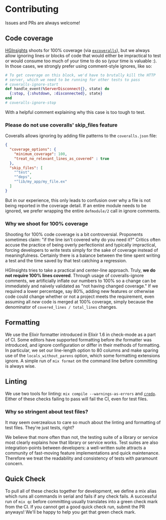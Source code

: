 # Contributing

Issues and PRs are always welcome!

## Code coverage

[HGInsights](https://github.com/HGInsights) shoots for 100% coverage (via
[`excoveralls`](https://github.com/parroty/excoveralls)), but we always allow
ignoring lines or blocks of code that would either be impractical to test
or would consume too much of your time to do so (your time is valuable :).
In those cases, we strongly prefer using comment-style ignores, like so:

```elixir
# To get coverage on this block, we'd have to brutally kill the HTTP
# server, which we need to be running for other tests to pass
# coveralls-ignore-start
def handle_event(%ServerDisconnect{}, state) do
  {:stop, {:shutdown, :disconnected}, state}
end
# coveralls-ignore-stop
```

With a helpful comment explaining why this case is too tough to test.

### Please do not use coveralls' skip_files feature

Coveralls allows ignoring by adding file patterns to the `coveralls.json` file:

```json
{
  "coverage_options": {
    "minimum_coverage": 100,
    "treat_no_relevant_lines_as_covered" : true
  },
  "skip_files": [
    "^test",
    "^deps",
    "^lib/my_app/my_file.ex"
  ]
}
```

But in our experience, this only leads to confusion over why a file is not
being reported in the coverage detail. If an entire module needs to be ignored,
we prefer wrapping the entire `defmodule/2` call in ignore comments.

### Why we shoot for 100% coverage

Shooting for 100% code coverage is a bit controversial. Proponents sometimes
claim: "if the line isn't covered why do you need it?" Critics often accuse
the practice of being overly perfectionist and typically impractical, forcing
developers to write tests simply for the sake of coverage instead of
meaningfulness. Certainly there is a balance between the time spent writing a
test and the time saved by that test catching a regression.

HGInsights tries to take a practical and center-line approach. Truly,
**we do not require 100% lines covered**. Through usage of coveralls-ignore
comments, we artificially inflate our numbers to 100% so a change can be
immediately and naively validated as "not having changed coverage." If we
required a lower percentage, say 80%, adding new features or otherwise code
could change whether or not a project meets the requirement, even assuming
all _new_ code is merged at 100% coverage, simply because the denominator of
`covered_lines / total_lines` changes.


## Formatting

We use the Elixir formatter introduced in Elixir 1.6 in check-mode as a part
of CI. Some editors have supported formatting before _the_ formatter was
introduced, and ignore configuration or differ in their methods of formatting.
In particular, we set our line-length option to 80 columns and make sparing
use of the `locals_without_parens` option, which some formatting extensions
ignore. A simple run of `mix format` on the command line before committing
is always wise.

## Linting

We use two tools for linting: `mix compile --warnings-as-errors` and
[`credo`](https://github.com/rrrene/credo). Either of these checks failing to
pass will fail the CI, even for test files.

### Why so stringent about test files?

It may seem overzealous to care so much about the linting and formatting of
test files. They're just tests, right?

We believe that more often than not, the testing suite of a library or service
most clearly explains how that library or service works. Test suites are
also integration-points between developers: a well-written suite attracts
a community of fast-moving feature implementations and quick maintenance.
Therefore we treat the readability and consistency of tests with paramount
concern.


## Quick Check

To pull all of these checks together for development, we define a mix 
alias which runs all commands in serial and fails if any check fails. 
A successful run of `mix qc` before committing usually translates into a 
green check mark from the CI. If you cannot get a good quick check run, 
submit the PR anyways! We'll be happy to help you get that green check mark.
